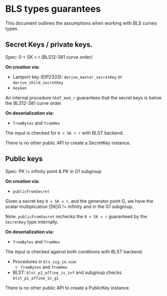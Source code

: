 # BLS types guarantees

This document outlines the assumptions when working with BLS curves types.

## Secret Keys / private keys.

Spec: 0 < SK < r (BLS12-381 curve order)

**On creation via:**
- Lamport key (EIP2333): `derive_master_secretKey` or `derive_child_secretKey`
- `keyGen`

An internal procedure `hkdf_mod_r` guarantees that the secret keys is below the BLS12-381 curve order

**On deserialization via:**
- `fromBytes` and `fromHex`

The input is checked for `0 < SK < r` with BLST backend.

There is no other public API to create a SecretKey instance.

## Public keys

Spec: PK != infinity point & PK in G1 subgroup

**On creation via:**
- `publicFromSecret`

Given a secret key `0 < SK < r`, and the generator point G, we have the scalar multiplication \[SK\]G != infinity and in the G1 subgroup.

Note: `publicFromSecret` rechecks the `0 < SK < r` guaranteed by the `SecretKey` type internally.

**On deserialization via:**
- `fromBytes` and `fromHex`

The input is checked against both conditions with BLST backend.
- Procedures in `bls_sig_io.nim`:
  - `fromBytes` and `fromHex`
- BLST: `blst_p1_affine_is_inf` and subgroup checks `blst_p1_affine_in_g1`

There is no other public API to create a PublicKey instance.
